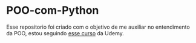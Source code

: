 # POO-com-Python
Esse repositorio foi criado com o objetivo de me auxiliar no entendimento da POO, estou seguindo [esse curso](https://www.udemy.com/course/programacao-orientada-a-objetos-com-python/) da Udemy.
